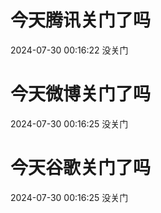 # 今天腾讯关门了吗

2024-07-30 00:16:22 没关门

# 今天微博关门了吗

2024-07-30 00:16:25 没关门

# 今天谷歌关门了吗

2024-07-30 00:16:25 没关门


